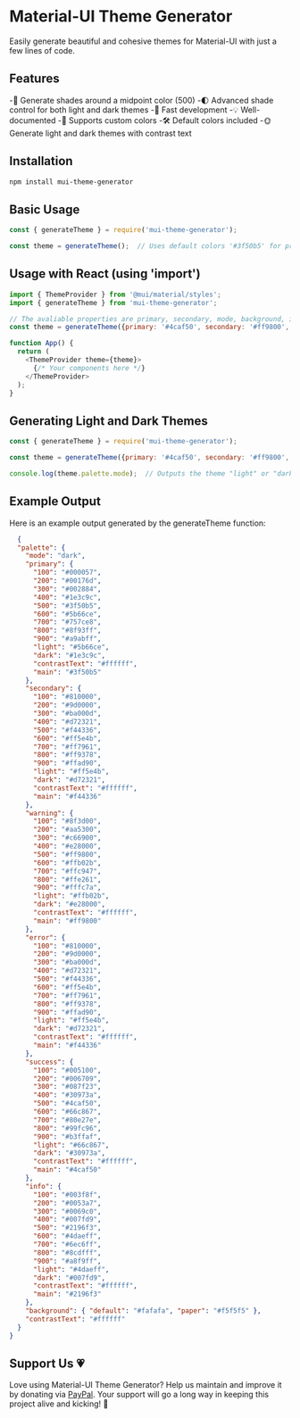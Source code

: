 # Material-UI Theme Generator

Easily generate beautiful and cohesive themes for Material-UI with just a few lines of code.

## Features
-🎨 Generate shades around a midpoint color (500)
-🌓 Advanced shade control for both light and dark themes
-🚀 Fast development
-💡 Well-documented
-🌈 Supports custom colors
-🛠️ Default colors included
-🌞 Generate light and dark themes with contrast text

## Installation
```bash
npm install mui-theme-generator
```

## Basic Usage
```javascript
const { generateTheme } = require('mui-theme-generator');

const theme = generateTheme();  // Uses default colors '#3f50b5' for primary and '#f44336' for secondary
```

## Usage with React (using 'import')
```javascript
import { ThemeProvider } from '@mui/material/styles';
import { generateTheme } from 'mui-theme-generator';

// The avaliable properties are primary, secondary, mode, background, info, success and error. Pass an object containing the main colors and the mode for generating the material ui theme object.
const theme = generateTheme({primary: '#4caf50', secondary: '#ff9800', mode: 'dark'});

function App() {
  return (
    <ThemeProvider theme={theme}>
      {/* Your components here */}
    </ThemeProvider>
  );
}
```

## Generating Light and Dark Themes
```javascript
const { generateTheme } = require('mui-theme-generator');

const theme = generateTheme({primary: '#4caf50', secondary: '#ff9800', mode: 'dark'});

console.log(theme.palette.mode);  // Outputs the theme "light" or "dark"
```

## Example Output
Here is an example output generated by the generateTheme function:

```json
  {
  "palette": {
    "mode": "dark",
    "primary": {
      "100": "#000057",
      "200": "#00176d",
      "300": "#002884",
      "400": "#1e3c9c",
      "500": "#3f50b5",
      "600": "#5b66ce",
      "700": "#757ce8",
      "800": "#8f93ff",
      "900": "#a9abff",
      "light": "#5b66ce",
      "dark": "#1e3c9c",
      "contrastText": "#ffffff",
      "main": "#3f50b5"
    },
    "secondary": {
      "100": "#810000",
      "200": "#9d0000",
      "300": "#ba000d",
      "400": "#d72321",
      "500": "#f44336",
      "600": "#ff5e4b",
      "700": "#ff7961",
      "800": "#ff9378",
      "900": "#ffad90",
      "light": "#ff5e4b",
      "dark": "#d72321",
      "contrastText": "#ffffff",
      "main": "#f44336"
    },
    "warning": {
      "100": "#8f3d00",
      "200": "#aa5300",
      "300": "#c66900",
      "400": "#e28000",
      "500": "#ff9800",
      "600": "#ffb02b",
      "700": "#ffc947",
      "800": "#ffe261",
      "900": "#fffc7a",
      "light": "#ffb02b",
      "dark": "#e28000",
      "contrastText": "#ffffff",
      "main": "#ff9800"
    },
    "error": {
      "100": "#810000",
      "200": "#9d0000",
      "300": "#ba000d",
      "400": "#d72321",
      "500": "#f44336",
      "600": "#ff5e4b",
      "700": "#ff7961",
      "800": "#ff9378",
      "900": "#ffad90",
      "light": "#ff5e4b",
      "dark": "#d72321",
      "contrastText": "#ffffff",
      "main": "#f44336"
    },
    "success": {
      "100": "#005100",
      "200": "#006709",
      "300": "#087f23",
      "400": "#30973a",
      "500": "#4caf50",
      "600": "#66c867",
      "700": "#80e27e",
      "800": "#99fc96",
      "900": "#b3ffaf",
      "light": "#66c867",
      "dark": "#30973a",
      "contrastText": "#ffffff",
      "main": "#4caf50"
    },
    "info": {
      "100": "#003f8f",
      "200": "#0053a7",
      "300": "#0069c0",
      "400": "#007fd9",
      "500": "#2196f3",
      "600": "#4daeff",
      "700": "#6ec6ff",
      "800": "#8cdfff",
      "900": "#a8f9ff",
      "light": "#4daeff",
      "dark": "#007fd9",
      "contrastText": "#ffffff",
      "main": "#2196f3"
    },
    "background": { "default": "#fafafa", "paper": "#f5f5f5" },
    "contrastText": "#ffffff"
  }
}
```

## Support Us :heartpulse:
Love using Material-UI Theme Generator? Help us maintain and improve it by donating via [PayPal](https://www.paypal.com/donate/?hosted_button_id=C2T5CHZYKXEE4). Your support will go a long way in keeping this project alive and kicking! :rocket:

